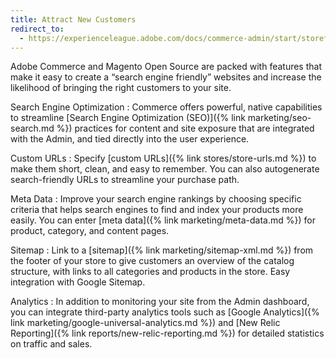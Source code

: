 ```yaml
---
title: Attract New Customers
redirect_to:
  - https://experienceleague.adobe.com/docs/commerce-admin/start/storefront/enhanced-experiences.html
---
```


Adobe Commerce and Magento Open Source are packed with features that make it easy to create a “search engine friendly” websites and increase the likelihood of bringing the right customers to your site.

Search Engine Optimization
:  Commerce offers powerful, native capabilities to streamline [Search Engine Optimization (SEO)]({% link marketing/seo-search.md %}) practices for content and site exposure that are integrated with the Admin, and tied directly into the user experience.

Custom URLs
:  Specify [custom URLs]({% link stores/store-urls.md %}) to make them short, clean, and easy to remember. You can also autogenerate search-friendly URLs to streamline your purchase path.

Meta Data
:  Improve your search engine rankings by choosing specific criteria that helps search engines to find and index your products more easily. You can enter [meta data]({% link marketing/meta-data.md %}) for product, category, and content pages.

Sitemap
:  Link to a [sitemap]({% link marketing/sitemap-xml.md %}) from the footer of your store to give customers an overview of the catalog structure, with links to all categories and products in the store. Easy integration with Google Sitemap.

Analytics
:  In addition to monitoring your site from the Admin dashboard, you can integrate third-party analytics tools such as [Google Analytics]({% link marketing/google-universal-analytics.md %}) and [New Relic Reporting]({% link reports/new-relic-reporting.md %}) for detailed statistics on traffic and sales.
